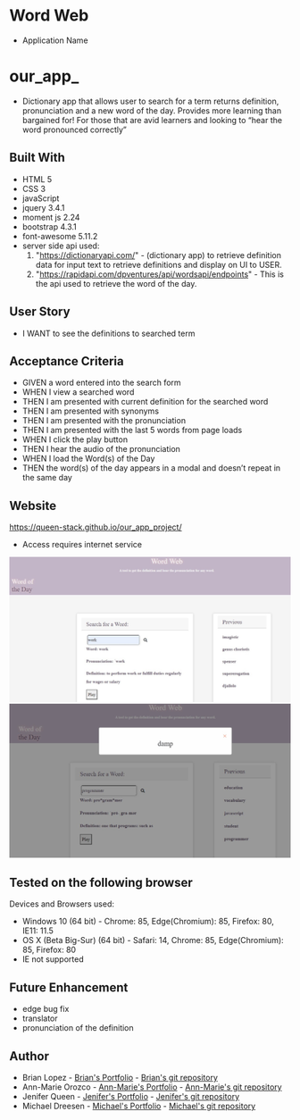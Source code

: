 # Word Web
* Application Name


# our_app_
* Dictionary app that allows user to search for a term returns definition, pronunciation and a new word of the day.  Provides more learning than bargained for! For those that are avid learners and looking to “hear the word pronounced correctly”


## Built With
* HTML 5
* CSS 3
* javaScript 
* jquery 3.4.1
* moment js 2.24
* bootstrap 4.3.1
* font-awesome 5.11.2
* server side api used:
    1. "https://dictionaryapi.com/" - (dictionary app) to retrieve definition data for input text to retrieve definitions and display on UI to USER. 
    2. "https://rapidapi.com/dpventures/api/wordsapi/endpoints" - This is the api used to retrieve the word of the day.


## User Story
* I WANT to see the definitions to searched term

## Acceptance Criteria
* GIVEN a word entered into the search form 
* WHEN I view a searched word
* THEN I am presented with current definition for the searched word
* THEN I am presented with synonyms 
* THEN I am presented with the pronunciation
* THEN I am presented with the last 5 words from page loads 
* WHEN I click the play button
* THEN I hear the audio of the pronunciation
* WHEN I load the Word(s) of the Day 
* THEN the word(s) of the day appears in a modal and doesn’t repeat in the same day

## Website
https://queen-stack.github.io/our_app_project/
 * Access requires internet service

![WordSearch](./assets/images/wordsearch.jpg)
![WordSearch](./assets/images/wordsearchModal.jpg)

## Tested on the following browser
Devices and Browsers used:
* Windows 10 (64 bit) - Chrome: 85, Edge(Chromium): 85, Firefox: 80, IE11: 11.5
* OS X (Beta Big-Sur) (64 bit) - Safari: 14, Chrome: 85, Edge(Chromium): 85, Firefox: 80 
* IE not supported

## Future Enhancement
* edge bug fix
* translator
* pronunciation of the definition

## Author
* Brian Lopez - [Brian's Portfolio](https://brianslopez.github.io/challenge-02/) - [Brian's git repository](https://github.com/brianslopez) 
* Ann-Marie Orozco - [Ann-Marie's Portfolio](ann760.github.io/myportfolio/) - [Ann-Marie's git repository](https://github.com/ann760)
* Jenifer Queen - [Jenifer's Portfolio](https://queen-stack.github.io/Challeng2/) - [Jenifer's git repository](https://github.com/queen-stack)
* Michael Dreesen - [Michael's Portfolio](https://mdreesen.github.io/portfolio/) - [Michael's git repository](https://github.com/mdreesen) 